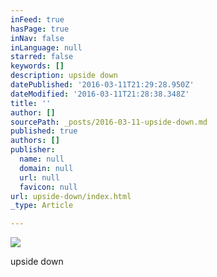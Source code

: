 ```yaml
---
inFeed: true
hasPage: true
inNav: false
inLanguage: null
starred: false
keywords: []
description: upside down
datePublished: '2016-03-11T21:29:28.950Z'
dateModified: '2016-03-11T21:28:38.348Z'
title: ''
author: []
sourcePath: _posts/2016-03-11-upside-down.md
published: true
authors: []
publisher:
  name: null
  domain: null
  url: null
  favicon: null
url: upside-down/index.html
_type: Article

---
```

![](https://the-grid-user-content.s3-us-west-2.amazonaws.com/d937d53f-2ad9-41a8-99ec-2a84f2cae69f.jpg)

upside down
